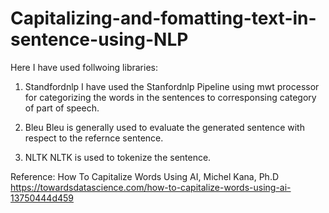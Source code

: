# Capitalizing-and-fomatting-text-in-sentence-using-NLP

Here I have used follwoing libraries:
1. Standfordnlp
I have used the Stanfordnlp Pipeline using mwt processor for categorizing the words in the sentences to corresponsing category of part of speech.

2. Bleu
Bleu is generally used to evaluate the generated sentence with respect to the refernce sentence.

3. NLTK
NLTK is used to tokenize the sentence.

Reference:
How To Capitalize Words Using AI, Michel Kana, Ph.D
https://towardsdatascience.com/how-to-capitalize-words-using-ai-13750444d459
